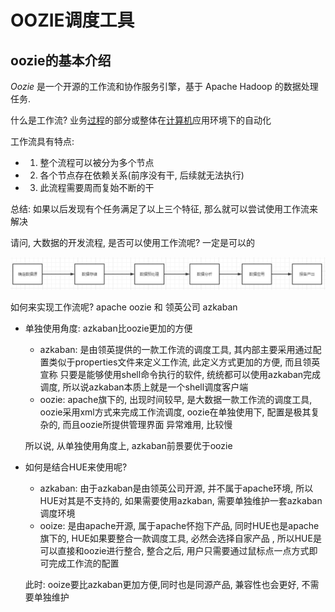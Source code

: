 # OOZIE调度工具

## oozie的基本介绍

*Oozie* 是一个开源的工作流和协作服务引擎，基于 Apache Hadoop 的数据处理任务.

什么是工作流?  业务[过程](https://baike.baidu.com/item/过程)的部分或整体在[计算机](https://baike.baidu.com/item/计算机)应用环境下的自动化

工作流具有特点:

* 1) 整个流程可以被分为多个节点
* 2) 各个节点存在依赖关系(前序没有干, 后续就无法执行)
* 3) 此流程需要周而复始不断的干

总结: 如果以后发现有个任务满足了以上三个特征, 那么就可以尝试使用工作流来解决

请问, 大数据的开发流程, 是否可以使用工作流呢?  一定是可以的

![image-20210221102256575](images/image-20210221102256575.png)



如何来实现工作流呢?  apache oozie  和  领英公司 azkaban

* 单独使用角度:  azkaban比oozie更加的方便

  * azkaban: 是由领英提供的一款工作流的调度工具, 其内部主要采用通过配置类似于properties文件来定义工作流, 此定义方式更加的方便,  而且领英宣称 只要是能够使用shell命令执行的软件, 统统都可以使用azkaban完成调度, 所以说azkaban本质上就是一个shell调度客户端
  * oozie: apache旗下的, 出现时间较早, 是大数据一款工作流的调度工具, oozie采用xml方式来完成工作流调度, oozie在单独使用下, 配置是极其复杂的, 而且oozie所提供管理界面 异常难用, 比较慢

  所以说, 从单独使用角度上, azkaban前景要优于oozie

* 如何是结合HUE来使用呢? 

  * azkaban: 由于azkaban是由领英公司开源, 并不属于apache环境, 所以HUE对其是不支持的, 如果需要使用azkaban, 需要单独维护一套azkaban调度环境
  * ooize: 是由apache开源, 属于apache怀抱下产品, 同时HUE也是apache旗下的, HUE如果要整合一款调度工具, 必然会选择自家产品 , 所以HUE是可以直接和oozie进行整合, 整合之后, 用户只需要通过鼠标点一点方式即可完成工作流的配置

  此时: ooize要比azkaban更加方便,同时也是同源产品, 兼容性也会更好, 不需要单独维护